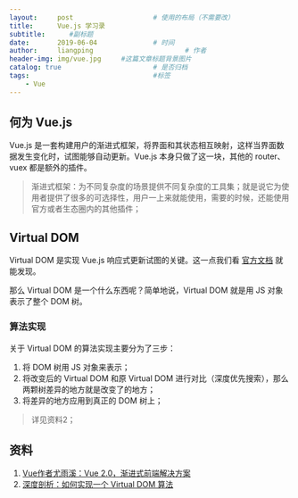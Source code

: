 ```yaml
---
layout:     post   				    # 使用的布局（不需要改）
title:      Vue.js 学习录
subtitle:      #副标题
date:       2019-06-04 				# 时间
author:     liangping 						# 作者
header-img: img/vue.jpg 	#这篇文章标题背景图片
catalog: true 						# 是否归档
tags:								#标签
    - Vue
---
```


## 何为 Vue.js

Vue.js 是一套构建用户的渐进式框架，将界面和其状态相互映射，这样当界面数据发生变化时，试图能够自动更新。Vue.js 本身只做了这一块，其他的 router、vuex 都是额外的插件。

> 渐进式框架：为不同复杂度的场景提供不同复杂度的工具集；就是说它为使用者提供了很多的可选择性，用户一上来就能使用，需要的时候，还能使用官方或者生态圈内的其他插件；

<!-- more -->

## Virtual DOM

Virtual DOM 是实现 Vue.js 响应式更新试图的关键。这一点我们看 [官方文档](https://cn.vuejs.org/v2/guide/reactivity.html#%E5%A6%82%E4%BD%95%E8%BF%BD%E8%B8%AA%E5%8F%98%E5%8C%96) 就能发现。

那么 Virtual DOM 是一个什么东西呢？简单地说，Virtual DOM 就是用 JS 对象表示了整个 DOM 树。

### 算法实现

关于 Virtual DOM 的算法实现主要分为了三步：

1. 将 DOM 树用 JS 对象来表示；
2. 将改变后的 Virtual DOM 和原 Virtual DOM 进行对比（深度优先搜索），那么两颗树差异的地方就是改变了的地方；
3. 将差异的地方应用到真正的 DOM 树上；

> 详见资料2；

## 资料

1. [Vue作者尤雨溪：Vue 2.0，渐进式前端解决方案](https://mp.weixin.qq.com/s?__biz=MzIwNjQwMzUwMQ==&mid=2247484393&idx=1&sn=142b8e37dfc94de07be211607e468030&chksm=9723612ba054e83db6622a891287af119bb63708f1b7a09aed9149d846c9428ad5abbb822294&mpshare=1&scene=1&srcid=1026oUz3521V74ua0uwTcIWa&from=groupmessage&isappinstalled=0#wechat_redirect&utm_source=tuicool&utm_medium=referral)
2. [深度剖析：如何实现一个 Virtual DOM 算法](https://github.com/livoras/blog/issues/13)